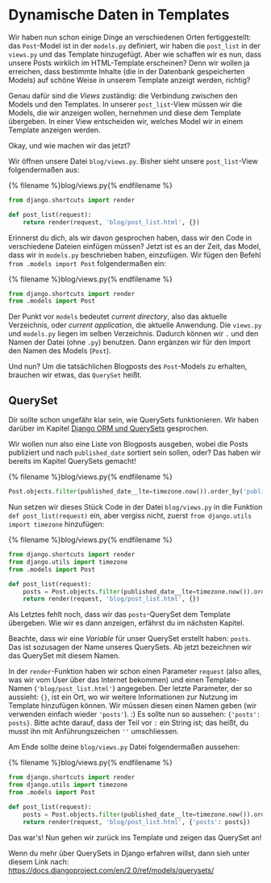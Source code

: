 # Dynamische Daten in Templates

Wir haben nun schon einige Dinge an verschiedenen Orten fertiggestellt: das `Post`-Model ist in der `models.py` definiert, wir haben die `post_list` in der `views.py` und das Template hinzugefügt. Aber wie schaffen wir es nun, dass unsere Posts wirklich im HTML-Template erscheinen? Denn wir wollen ja erreichen, dass bestimmte Inhalte (die in der Datenbank gespeicherten Models) auf schöne Weise in unserem Template anzeigt werden, richtig?

Genau dafür sind die *Views* zuständig: die Verbindung zwischen den Models und den Templates. In unserer `post_list`-View müssen wir die Models, die wir anzeigen wollen, hernehmen und diese dem Template übergeben. In einer View entscheiden wir, welches Model wir in einem Template anzeigen werden.

Okay, und wie machen wir das jetzt?

Wir öffnen unsere Datei `blog/views.py`. Bisher sieht unsere `post_list`-View folgendermaßen aus:

{% filename %}blog/views.py{% endfilename %}

```python
from django.shortcuts import render

def post_list(request):
    return render(request, 'blog/post_list.html', {})

```

Erinnerst du dich, als wir davon gesprochen haben, dass wir den Code in verschiedene Dateien einfügen müssen? Jetzt ist es an der Zeit, das Model, dass wir in `models.py` beschrieben haben, einzufügen. Wir fügen den Befehl `from .models import Post` folgendermaßen ein:

{% filename %}blog/views.py{% endfilename %}

```python
from django.shortcuts import render
from .models import Post
```

Der Punkt vor `models` bedeutet *current directory*, also das aktuelle Verzeichnis, oder *current application*, die aktuelle Anwendung. Die `views.py` und `models.py` liegen im selben Verzeichnis. Dadurch können wir `.` und den Namen der Datei (ohne `.py`) benutzen. Dann ergänzen wir für den Import den Namen des Models (`Post`).

Und nun? Um die tatsächlichen Blogposts des `Post`-Models zu erhalten, brauchen wir etwas, das `QuerySet` heißt.

## QuerySet

Dir sollte schon ungefähr klar sein, wie QuerySets funktionieren. Wir haben darüber im Kapitel [Django ORM und QuerySets](../django_orm/README.md) gesprochen.

Wir wollen nun also eine Liste von Blogposts ausgeben, wobei die Posts publiziert und nach `published_date` sortiert sein sollen, oder? Das haben wir bereits im Kapitel QuerySets gemacht!

{% filename %}blog/views.py{% endfilename %}

```python
Post.objects.filter(published_date__lte=timezone.now()).order_by('published_date')
```

Nun setzen wir dieses Stück Code in der Datei `blog/views.py` in die Funktion `def post_list(request)` ein, aber vergiss nicht, zuerst `from django.utils import timezone` hinzufügen:

{% filename %}blog/views.py{% endfilename %}

```python
from django.shortcuts import render
from django.utils import timezone
from .models import Post

def post_list(request):
    posts = Post.objects.filter(published_date__lte=timezone.now()).order_by('published_date')
    return render(request, 'blog/post_list.html', {})
```

Als Letztes fehlt noch, dass wir das `posts`-QuerySet dem Template übergeben. Wie wir es dann anzeigen, erfährst du im nächsten Kapitel.

Beachte, dass wir eine *Variable* für unser QuerySet erstellt haben: `posts`. Das ist sozusagen der Name unseres QuerySets. Ab jetzt bezeichnen wir das QuerySet mit diesem Namen.

In der `render`-Funktion haben wir schon einen Parameter `request` (also alles, was wir vom User über das Internet bekommen) und einen Template-Namen (`'blog/post_list.html'`) angegeben. Der letzte Parameter, der so aussieht: `{}`, ist ein Ort, wo wir weitere Informationen zur Nutzung im Template hinzufügen können. Wir müssen diesen einen Namen geben (wir verwenden einfach wieder `'posts'`). :) Es sollte nun so aussehen: `{'posts': posts}`. Bitte achte darauf, dass der Teil vor `:` ein String ist; das heißt, du musst ihn mit Anführungszeichen `''` umschliessen.

Am Ende sollte deine `blog/views.py` Datei folgendermaßen aussehen:

{% filename %}blog/views.py{% endfilename %}

```python
from django.shortcuts import render
from django.utils import timezone
from .models import Post

def post_list(request):
    posts = Post.objects.filter(published_date__lte=timezone.now()).order_by('published_date')
    return render(request, 'blog/post_list.html', {'posts': posts})
```

Das war's! Nun gehen wir zurück ins Template und zeigen das QuerySet an!

Wenn du mehr über QuerySets in Django erfahren willst, dann sieh unter diesem Link nach: https://docs.djangoproject.com/en/2.0/ref/models/querysets/